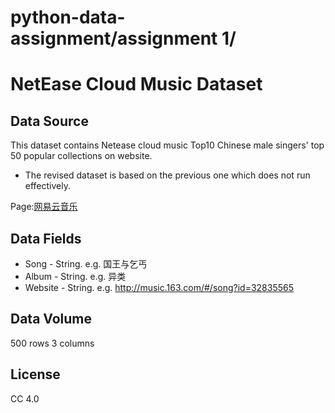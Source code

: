# python-data-assignment/assignment 1/

NetEase Cloud Music Dataset
====


Data Source
-------

This dataset contains Netease cloud music Top10 Chinese male singers' top 50 popular collections on website.
* The revised dataset is based on the previous one which does not run effectively.

Page:[网易云音乐](http://music.163.com/discover/artist/cat?id=1001)


Data Fields
-------

* Song - String. e.g. 国王与乞丐
* Album - String. e.g. 异类
* Website - String. e.g. http://music.163.com/#/song?id=32835565

Data Volume
-------

500 rows 3 columns 

License
-------

CC 4.0 
